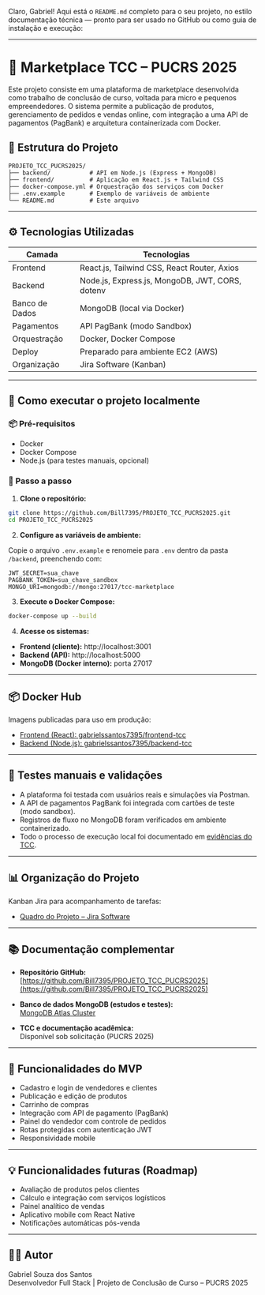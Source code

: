 Claro, Gabriel! Aqui está o `README.md` completo para o seu projeto, no estilo documentação técnica — pronto para ser usado no GitHub ou como guia de instalação e execução:

---

# 🛒 Marketplace TCC – PUCRS 2025

Este projeto consiste em uma plataforma de marketplace desenvolvida como trabalho de conclusão de curso, voltada para micro e pequenos empreendedores. O sistema permite a publicação de produtos, gerenciamento de pedidos e vendas online, com integração a uma API de pagamentos (PagBank) e arquitetura containerizada com Docker.

## 📁 Estrutura do Projeto

```
PROJETO_TCC_PUCRS2025/
├── backend/           # API em Node.js (Express + MongoDB)
├── frontend/          # Aplicação em React.js + Tailwind CSS
├── docker-compose.yml # Orquestração dos serviços com Docker
├── .env.example       # Exemplo de variáveis de ambiente
└── README.md          # Este arquivo
```

---

## ⚙️ Tecnologias Utilizadas

| Camada        | Tecnologias                                                |
|---------------|------------------------------------------------------------|
| Frontend      | React.js, Tailwind CSS, React Router, Axios                |
| Backend       | Node.js, Express.js, MongoDB, JWT, CORS, dotenv            |
| Banco de Dados| MongoDB (local via Docker)                                 |
| Pagamentos    | API PagBank (modo Sandbox)                                 |
| Orquestração  | Docker, Docker Compose                                     |
| Deploy        | Preparado para ambiente EC2 (AWS)                          |
| Organização   | Jira Software (Kanban)                                     |

---

## 🚀 Como executar o projeto localmente

### 📦 Pré-requisitos

- Docker
- Docker Compose
- Node.js (para testes manuais, opcional)

### 🔧 Passo a passo

1. **Clone o repositório:**

```bash
git clone https://github.com/Bill7395/PROJETO_TCC_PUCRS2025.git
cd PROJETO_TCC_PUCRS2025
```

2. **Configure as variáveis de ambiente:**

Copie o arquivo `.env.example` e renomeie para `.env` dentro da pasta `/backend`, preenchendo com:

```env
JWT_SECRET=sua_chave
PAGBANK_TOKEN=sua_chave_sandbox
MONGO_URI=mongodb://mongo:27017/tcc-marketplace
```

3. **Execute o Docker Compose:**

```bash
docker-compose up --build
```

4. **Acesse os sistemas:**

- **Frontend (cliente):** http://localhost:3001  
- **Backend (API):** http://localhost:5000  
- **MongoDB (Docker interno):** porta 27017

---

## 📦 Docker Hub

Imagens publicadas para uso em produção:

- [Frontend (React): gabrielssantos7395/frontend-tcc](https://hub.docker.com/repository/docker/gabrielssantos7395/frontend-tcc/general)  
- [Backend (Node.js): gabrielssantos7395/backend-tcc](https://hub.docker.com/repository/docker/gabrielssantos7395/backend-tcc/general)

---

## 🧪 Testes manuais e validações

- A plataforma foi testada com usuários reais e simulações via Postman.
- A API de pagamentos PagBank foi integrada com cartões de teste (modo sandbox).
- Registros de fluxo no MongoDB foram verificados em ambiente containerizado.
- Todo o processo de execução local foi documentado em [evidências do TCC](#).

---

## 📊 Organização do Projeto

Kanban Jira para acompanhamento de tarefas:

- [Quadro do Projeto – Jira Software](https://gabrielsouzasantos1995.atlassian.net/jira/software/projects/KAN/boards/1)

---

## 📚 Documentação complementar

- **Repositório GitHub:**  
  [https://github.com/Bill7395/PROJETO_TCC_PUCRS2025](https://github.com/Bill7395/PROJETO_TCC_PUCRS2025)

- **Banco de dados MongoDB (estudos e testes):**  
  [MongoDB Atlas Cluster](https://cloud.mongodb.com/v2/66e86651809448346ff2f4d7#/clusters)

- **TCC e documentação acadêmica:**  
  Disponível sob solicitação (PUCRS 2025)

---

## 📌 Funcionalidades do MVP

- Cadastro e login de vendedores e clientes
- Publicação e edição de produtos
- Carrinho de compras
- Integração com API de pagamento (PagBank)
- Painel do vendedor com controle de pedidos
- Rotas protegidas com autenticação JWT
- Responsividade mobile

---

## 💡 Funcionalidades futuras (Roadmap)

- Avaliação de produtos pelos clientes
- Cálculo e integração com serviços logísticos
- Painel analítico de vendas
- Aplicativo mobile com React Native
- Notificações automáticas pós-venda

---

## 👨‍💻 Autor

Gabriel Souza dos Santos  
Desenvolvedor Full Stack | Projeto de Conclusão de Curso – PUCRS 2025

